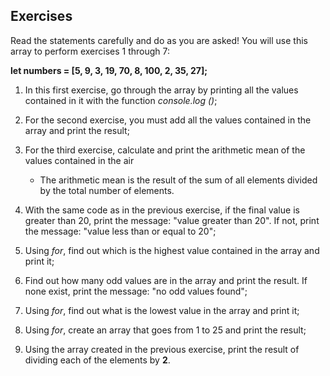 ## Exercises

Read the statements carefully and do as you are asked! You will use this array to perform exercises 1 through 7:

**let numbers = [5, 9, 3, 19, 70, 8, 100, 2, 35, 27];**

1. In this first exercise, go through the array by printing all the values contained in it with the function *console.log ()*;

2. For the second exercise, you must add all the values contained in the array and print the result;

3. For the third exercise, calculate and print the arithmetic mean of the values contained in the air
    - The arithmetic mean is the result of the sum of all elements divided by the total number of elements.

4. With the same code as in the previous exercise, if the final value is greater than 20, print the message: "value greater than 20". If not, print the message: "value less than or equal to 20";

5. Using *for*, find out which is the highest value contained in the array and print it;

6. Find out how many odd values are in the array and print the result. If none exist, print the message: "no odd values found";

7. Using *for*, find out what is the lowest value in the array and print it;

8. Using *for*, create an array that goes from 1 to 25 and print the result;

9. Using the array created in the previous exercise, print the result of dividing each of the elements by **2**.